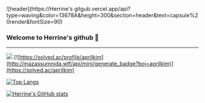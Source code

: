 ![header](https://Herrine's gitgub.vercel.app/api?type=waving&color=13678A&height=300&section=header&text=capsule%20render&fontSize=90)

### Welcome to Herrine's github 🍒

<!--
**HerrineKim/HerrineKim** is a ✨ _special_ ✨ repository because its `README.md` (this file) appears on your GitHub profile.

Here are some ideas to get you started:

- 🔭 I’m currently working on ...
- 🌱 I’m currently learning ...
- 👯 I’m looking to collaborate on ...
- 🤔 I’m looking for help with ...
- 💬 Ask me about ...
- 📫 How to reach me: ...
- 😄 Pronouns: ...
- ⚡ Fun fact: ...
-->

<hr>

<a href="https://hits.seeyoufarm.com"><img src="https://hits.seeyoufarm.com/api/count/incr/badge.svg?url=https%3A%2F%2Fgithub.com%2FHerrineKim%2Fhit-counter&count_bg=%236188E6&title_bg=%23555555&icon=&icon_color=%23E7E7E7&title=+hits+&edge_flat=false"/></a> [![https://solved.ac/profile/aprilkim](http://mazassumnida.wtf/api/mini/generate_badge?boj=aprilkim)](https://solved.ac/aprilkim)

[![Top Langs](https://github-readme-stats.vercel.app/api/top-langs/?username=HerrineKim)](https://github.com/HerrineKim/github-readme-stats)

[![Herrine's GitHub stats](https://github-readme-stats.vercel.app/api?username=HerrineKim)](https://github.com/HerrineKim/github-readme-stats)

